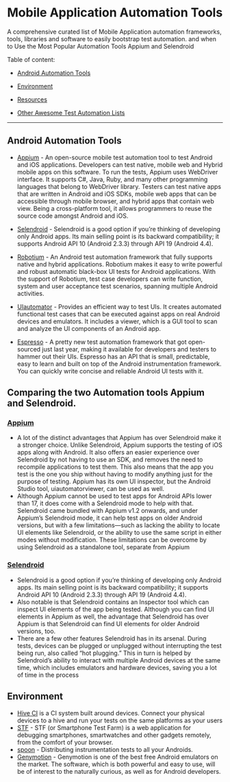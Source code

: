 # Mobile Application Automation Tools  

A comprehensive curated list of Mobile Application automation frameworks, tools, libraries and software to  easily bootstrap test automation.
 and when to Use the Most Popular Automation Tools Appium and Selendroid





Table of content:


- [Android Automation Tools](#Android) 
- [Environment](#Environments)


- [Resources](#resources)
- [Other Awesome Test Automation Lists](#other-awesome-test-automation-lists)

---

## Android Automation Tools
* [Appium](http://appium.io/?source=post_page---------------------------) - An open-source mobile test automation tool to test Android and iOS applications. Developers can test native, mobile web and Hybrid mobile apps on this software. To run the tests, Appium uses WebDriver interface. It supports C#, Java, Ruby, and many other programming languages that belong to WebDriver library.
Testers can test native apps that are written in Android and iOS SDKs, mobile web apps that can be accessible through mobile browser, and hybrid apps that contain web view. Being a cross-platform tool, it allows programmers to reuse the source code amongst Android and iOS.
* [Selendroid](http://selendroid.io/) - Selendroid is a good option if you’re thinking of developing only Android apps. Its main selling point is its backward compatibility; it supports Android API 10 (Android 2.3.3) through API 19 (Android 4.4).

* [Robotium](https://code.google.com/p/robotium/) - An Android test automation framework that fully supports native and hybrid applications. Robotium makes it easy to write powerful and robust automatic black-box UI tests for Android applications. With the support of Robotium, test case developers can write function, system and user acceptance test scenarios, spanning multiple Android activities.
* [UIautomator](http://developer.android.com/tools/help/uiautomator/index.html) - Provides an efficient way to test UIs. It creates automated functional test cases that can be executed against apps on real Android devices and emulators. It includes a viewer, which is a GUI tool to scan and analyze the UI components of an Android app.
* [Espresso](https://code.google.com/p/android-test-kit/wiki/Espresso) - A pretty new test automation framework that got open-sourced just last year, making it available for developers and testers to hammer out their UIs. Espresso has an API that is small, predictable, easy to learn and built on top of the Android instrumentation framework. You can quickly write concise and reliable Android UI tests with it.

## Comparing the two Automation tools Appium and Selendroid.

### [Appium](http://appium.io/?source=post_page---------------------------) 
- A lot of the distinct advantages that Appium has over Selendroid make it a stronger choice. Unlike Selendroid, Appium supports the testing of iOS apps along with Android. It also offers an easier experience over Selendroid by not having to use an SDK, and removes the need to recompile applications to test them. This also means that the app you test is the one you ship without having to modify anything just for the purpose of testing. Appium has its own UI inspector, but the Android Studio tool, uiautomatorviewer, can be used as well.
- Although Appium cannot be used to test apps for Android APIs lower than 17, it does come with a Selendroid mode to help with that. Selendroid came bundled with Appium v1.2 onwards, and under Appium’s Selendroid mode, it can help test apps on older Android versions, but with a few limitations—such as lacking the ability to locate UI elements like Selendroid, or the ability to use the same script in either modes without modification. These limitations can be overcome by using Selendroid as a standalone tool, separate from Appium

### [Selendroid](http://selendroid.io/)
- Selendroid is a good option if you’re thinking of developing only Android apps. Its main selling point is its backward compatibility; it supports Android API 10 (Android 2.3.3) through API 19 (Android 4.4).
- Also notable is that Selendroid contains an Inspector tool which can inspect UI elements of the app being tested. Although you can find UI elements in Appium as well, the advantage that Selendroid has over Appium is that Selendroid can find UI elements for older Android versions, too.
- There are a few other features Selendroid has in its arsenal. During tests, devices can be plugged or unplugged without interrupting the test being run, also called “hot plugging.” This in turn is helped by Selendroid’s ability to interact with multiple Android devices at the same time, which includes emulators and hardware devices, saving you a lot of time in the process


## Environment

* [Hive CI](http://bbc.github.io/hive-ci/) is a CI system built around devices. Connect your physical devices to a hive and run your tests on the same platforms as your users
* [STF](https://github.com/openstf/stf) - STF (or Smartphone Test Farm) is a web application for debugging smartphones, smartwatches and other gadgets remotely, from the comfort of your browser.
* [spoon](https://github.com/square/spoon) - Distributing instrumentation tests to all your Androids. 
* [Genymotion](https://www.genymotion.com/) - Genymotion is one of the best free Android emulators on the market. The software, which is both powerful and easy to use, will be of interest to the naturally curious, as well as for Android developers.



